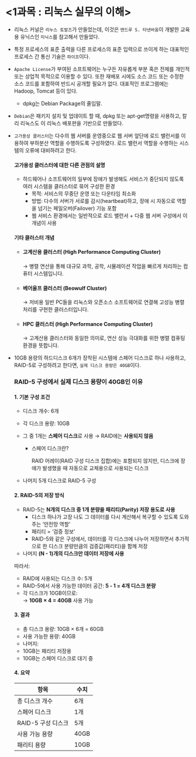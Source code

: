 
# <1과목 : 리눅스 실무의 이해>

- 리눅스 커널은 `리누스 토발즈`가 만들었는데, 이것은 `앤드루 S. 타넨바움`이 개발한 교육용 유닉스인 `미닉스`를 참고해서 만들었다.

- 특정 프로세스의 표준 출력을 다른 프로세스의 표준 입력으로 쓰이게 하는 대표적인 프로세스 간 통신 기술은 `파이프`이다.

- `Apache License`가 부여된 소프트웨어는 누구든 자유롭게 부분 혹은 전체를 개인적 또는 상업적 목적으로 이용할 수 있다. 또한 재배포 시에도 소스 코드 또는 수정한 소스 코드를 포함하여 반드시 공개할 필요가 없다. 대표적인 프로그램에는 Hadoop, Tomcat 등이 있다.
    - dpkg는 Debian Package의 줄임말.

- `Debian`은 패키지 설치 및 업데이트 할 때, dpkg 또는 apt-get명령을 사용하고, 칼리 리눅스도 이 리눅스 배포판을 기반으로 만들었다.

- `고가용성 클러스터`는 다수의 웹 서버를 운영중으로 웹 서버 앞단에 로드 밸런서를 이용하여 부하분산 역할을 수행하도록 구성하였다. 로드 밸런서 역할을 수행하는 시스템의 오류에 대비하려고 한다.
    
    <h4>고가용성 클러스터에 대한 다른 관점의 설명</h4>

    - 하드웨어나 소프트웨어의 일부에 장애가 발생해도 서비스가 중단되지 않도록 여러 시스템을 클러스터로 묶어 구성한 환경
        - 목적: 서비스의 무중단 운영 또는 다운타임 최소화
        - 방법: 다수의 서버가 서로를 감시(heartbeat)하고, 장애 시 자동으로 역할을 넘기는 페일오버(Failover) 기능 포함
        - 웹 서비스 환경에서는 일반적으로 로드 밸런서 + 다중 웹 서버 구성에서 이 개념이 사용

    <h4>기타 클러스터 개념</h4>

    - <h4>고계산용 클러스터 (High Performance Computing Cluster)</h4>
    
        → 병렬 연산을 통해 대규모 과학, 공학, 시뮬레이션 작업을 빠르게 처리하는 컴퓨터 시스템입니다.

    - <h4>베어울프 클러스터 (Beowulf Cluster)</h4>

        → 저비용 일반 PC들을 리눅스와 오픈소스 소프트웨어로 연결해 고성능 병렬 처리를 구현한 클러스터입니다.

    - <h4>HPC 클러스터 (High Performance Computing Cluster)</h4>

        → 고계산용 클러스터와 동일한 의미로, 연산 성능 극대화를 위한 병렬 컴퓨팅 환경을 뜻합니다.

- 10GB 용량의 하드디스크 6개가 장착된 시스템에 스페어 디스크로 하나 사용하고, RAID-5로 구성하려고 한다면, `실제 디스크 용량은 40GB`이다.

    ### RAID-5 구성에서 실제 디스크 용량이 40GB인 이유

    #### 1. 기본 구성 조건
    - 디스크 개수: 6개
    - 각 디스크 용량: 10GB
    - 그 중 1개는 **스페어 디스크**로 사용 → RAID에는 **사용되지 않음**
        - 스페어 디스크란?
            
            RAID 어레이(RAID 구성 디스크 집합)에는 포함되지 않지만, 디스크에 장애가 발생했을 때 자동으로 교체용으로 사용되는 디스크

    - 나머지 5개 디스크로 RAID-5 구성

    #### 2. RAID-5의 저장 방식
    - RAID-5는 **N개의 디스크 중 1개 분량을 패리티(Parity) 저장 용도로 사용**
        - 디스크 하나가 고장 나도 그 데이터를 다시 계산해서 복구할 수 있도록 도와주는 ‘안전망 역할'
        - 패리티 = ‘검증 정보’
        - RAID-5와 같은 구성에서, 데이터를 각 디스크에 나누어 저장하면서 추가적으로 한 디스크 분량만큼의 검증값(패리티)을 함께 저장
    - 나머지 **(N - 1)개의 디스크만 데이터 저장에 사용**

    따라서:

    - RAID에 사용되는 디스크 수: 5개
    - RAID-5에서 사용 가능한 데이터 공간: **5 - 1 = 4개 디스크 분량**
    - 각 디스크가 10GB이므로:  
    → **10GB × 4 = 40GB** 사용 가능

    #### 3. 결과
    - 총 디스크 용량: 10GB × 6개 = 60GB
    - 사용 가능한 용량: 40GB
    - 나머지:
    - 10GB는 패리티 저장용
    - 10GB는 스페어 디스크로 대기 중

    #### 4. 요약
    | 항목            | 수치  |
    |----------------|--------|
    | 총 디스크 개수 | 6개    |
    | 스페어 디스크  | 1개    |
    | RAID-5 구성 디스크 | 5개 |
    | 사용 가능 용량 | 40GB   |
    | 패리티 용량    | 10GB   |
